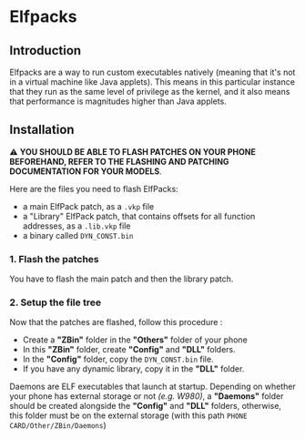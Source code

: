 # Elfpacks

## Introduction
Elfpacks are a way to run custom executables natively (meaning that it's not in a virtual machine like Java applets). This means in this particular instance that they run as the same level of privilege as the kernel, and it also means that performance is magnitudes higher than Java applets.

## Installation
⚠️ **YOU SHOULD BE ABLE TO FLASH PATCHES ON YOUR PHONE BEFOREHAND, REFER TO THE FLASHING AND PATCHING DOCUMENTATION FOR YOUR MODELS**.

Here are the files you need to flash ElfPacks:
- a main ElfPack patch, as a `.vkp` file
- a "Library" ElfPack patch, that contains offsets for all function addresses, as a `.lib.vkp` file
- a binary called `DYN_CONST.bin`

### 1. Flash the patches
You have to flash the main patch and then the library patch.

### 2. Setup the file tree
Now that the patches are flashed, follow this procedure : 
- Create a **"ZBin"** folder in the **"Others"** folder of your phone
- In this **"ZBin"** folder, create **"Config"** and **"DLL"** folders.
- In the **"Config"** folder, copy the `DYN_CONST.bin` file.
- If you have any dynamic library, copy it in the **"DLL"** folder.

Daemons are ELF executables that launch at startup.
Depending on whether your phone has external storage or not *(e.g. W980)*, a **"Daemons"** folder should be created alongside the  **"Config"** and **"DLL"** folders, otherwise, this folder must be on the external storage (with this path `PHONE CARD/Other/ZBin/Daemons`)